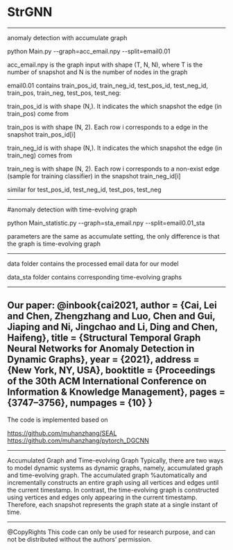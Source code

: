# StrGNN

---------------------------------------------------------------------------------------------------------------------------------

anomaly detection with accumulate graph

python Main.py --graph=acc_email.npy --split=email0.01

acc_email.npy is the graph input with shape (T, N, N), where T is the number of snapshot and N is the number of nodes in the graph

email0.01 contains train_pos_id, train_neg_id, test_pos_id, test_neg_id, train_pos, train_neg, test_pos, test_neg:

train_pos_id is with shape (N,). It indicates the which snapshot the edge (in train_pos) come from

train_pos is with shape (N, 2). Each row i corresponds to a edge in the snapshot train_pos_id[i]

train_neg_id is with shape (N,). It indicates the which snapshot the edge (in train_neg) comes from

train_neg is with shape (N, 2). Each row i corresponds to a non-exist edge (sample for training classifier) in the snapshot train_neg_id[i]

similar for test_pos_id, test_neg_id, test_pos, test_neg

---------------------------------------------------------------------------------------------------------------------------------

#anomaly detection with time-evolving graph

python Main_statistic.py --graph=sta_email.npy --split=email0.01_sta

parameters are the same as accumulate setting, the only difference is that the graph is time-evolving graph

---------------------------------------------------------------------------------------------------------------------------------

data folder contains the processed email data for our model 

data_sta folder contains corresponding time-evolving graphs

--------------------------------------------------------------------------------------------------------------------------------
Our paper:
@inbook{cai2021,
author = {Cai, Lei and Chen, Zhengzhang and Luo, Chen and Gui, Jiaping and Ni, Jingchao and Li, Ding and Chen, Haifeng},
title = {Structural Temporal Graph Neural Networks for Anomaly Detection in Dynamic Graphs},
year = {2021},
address = {New York, NY, USA},
booktitle = {Proceedings of the 30th ACM International Conference on Information & Knowledge Management},
pages = {3747–3756},
numpages = {10}
}
---------------------------------------------------------------------------------------------------------------------------------

The code is implemented based on 

https://github.com/muhanzhang/SEAL
https://github.com/muhanzhang/pytorch_DGCNN

--------------------------------------------------------------------------------------------------------------------------------
Accumulated Graph and Time-evolving Graph
Typically, there are two ways to model dynamic systems as dynamic graphs, namely, accumulated graph and time-evolving graph. 
The accumulated graph %automatically and incrementally constructs an entire graph using all vertices and edges until the current timestamp. 
In contrast, the time-evolving graph is constructed using vertices and edges only appearing in the current timestamp. 
Therefore, each snapshot represents the graph state at a single instant of time.

--------------------------------------------------------------------------------------------------------------------------------
@CopyRights
This code can only be used for research purpose, and can not be distributed without the authors' permission.


